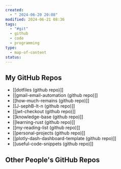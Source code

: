 ```yaml
---
created:
  - " 2024-06-20 20:08"
modified: 2024-06-21 08:36
tags:
  - "#git"
  - github
  - code
  - programming
type:
  - map-of-content
status: 
---
```


## My GitHub Repos

* [[dotfiles (github repo)]]
* [[gmail-email-automation (github repo)]]
* [[how-much-remains (github repo)]]
* [[J-sephB-lt-n (github repo)]]
* [[jwt-checkout (github repo)]]
* [[knowledge-base (github repo)]]
* [[learning-rust (github repo)]]
* [[my-reading-list (github repo)]]
* [[personal-projects (github repo)]]
* [[plotly-dash-dashboard-template (github repo)]]
* [[useful-code-snippets (github repo)]]

## Other People's GitHub Repos